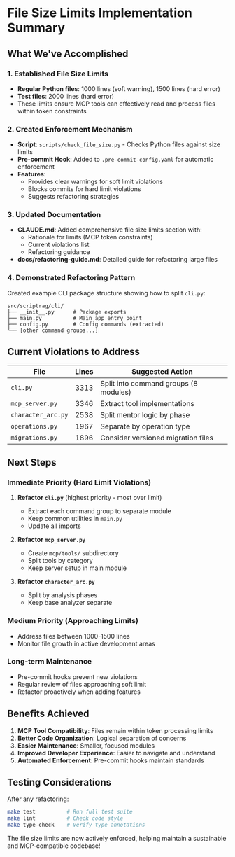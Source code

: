 # File Size Limits Implementation Summary

## What We've Accomplished

### 1. Established File Size Limits

- **Regular Python files**: 1000 lines (soft warning), 1500 lines (hard error)
- **Test files**: 2000 lines (hard error)
- These limits ensure MCP tools can effectively read and process files within token constraints

### 2. Created Enforcement Mechanism

- **Script**: `scripts/check_file_size.py` - Checks Python files against size limits
- **Pre-commit Hook**: Added to `.pre-commit-config.yaml` for automatic enforcement
- **Features**:
  - Provides clear warnings for soft limit violations
  - Blocks commits for hard limit violations
  - Suggests refactoring strategies

### 3. Updated Documentation

- **CLAUDE.md**: Added comprehensive file size limits section with:
  - Rationale for limits (MCP token constraints)
  - Current violations list
  - Refactoring guidance
- **docs/refactoring-guide.md**: Detailed guide for refactoring large files

### 4. Demonstrated Refactoring Pattern

Created example CLI package structure showing how to split `cli.py`:

```text
src/scriptrag/cli/
├── __init__.py      # Package exports
├── main.py          # Main app entry point
├── config.py        # Config commands (extracted)
└── [other command groups...]
```

## Current Violations to Address

| File | Lines | Suggested Action |
|------|-------|------------------|
| `cli.py` | 3313 | Split into command groups (8 modules) |
| `mcp_server.py` | 3346 | Extract tool implementations |
| `character_arc.py` | 2538 | Split mentor logic by phase |
| `operations.py` | 1967 | Separate by operation type |
| `migrations.py` | 1896 | Consider versioned migration files |

## Next Steps

### Immediate Priority (Hard Limit Violations)

1. **Refactor `cli.py`** (highest priority - most over limit)
   - Extract each command group to separate module
   - Keep common utilities in `main.py`
   - Update all imports

2. **Refactor `mcp_server.py`**
   - Create `mcp/tools/` subdirectory
   - Split tools by category
   - Keep server setup in main module

3. **Refactor `character_arc.py`**
   - Split by analysis phases
   - Keep base analyzer separate

### Medium Priority (Approaching Limits)

- Address files between 1000-1500 lines
- Monitor file growth in active development areas

### Long-term Maintenance

- Pre-commit hooks prevent new violations
- Regular review of files approaching soft limit
- Refactor proactively when adding features

## Benefits Achieved

1. **MCP Tool Compatibility**: Files remain within token processing limits
2. **Better Code Organization**: Logical separation of concerns
3. **Easier Maintenance**: Smaller, focused modules
4. **Improved Developer Experience**: Easier to navigate and understand
5. **Automated Enforcement**: Pre-commit hooks maintain standards

## Testing Considerations

After any refactoring:

```bash
make test          # Run full test suite
make lint          # Check code style
make type-check    # Verify type annotations
```

The file size limits are now actively enforced, helping maintain a sustainable and MCP-compatible codebase!
